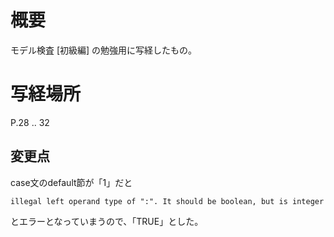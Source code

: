 # 概要

モデル検査 [初級編] の勉強用に写経したもの。


# 写経場所

P.28 .. 32

## 変更点

case文のdefault節が「1」だと

```
illegal left operand type of ":". It should be boolean, but is integer
```

とエラーとなっていまうので、「TRUE」とした。
